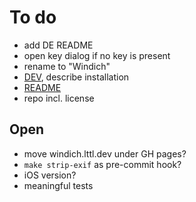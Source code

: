 # To do

- add DE README
- open key dialog if no key is present
- rename to "Windich"
- [DEV](DEV.md), describe installation
- [README](../README.md)
- repo incl. license

## Open

- move windich.lttl.dev under GH pages?
- `make strip-exif` as pre-commit hook?
- iOS version?
- meaningful tests